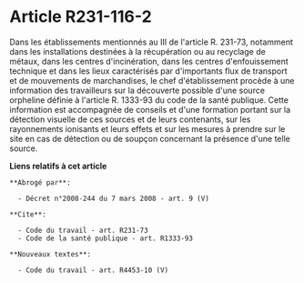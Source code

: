 # Article R231-116-2

Dans les établissements mentionnés au III de l'article R. 231-73, notamment dans les installations destinées à la
récupération ou au recyclage de métaux, dans les centres d'incinération, dans les centres d'enfouissement technique et dans
les lieux caractérisés par d'importants flux de transport et de mouvements de marchandises, le chef d'établissement procède à
une information des travailleurs sur la découverte possible d'une source orpheline définie à l'article R. 1333-93 du code de
la santé publique. Cette information est accompagnée de conseils et d'une formation portant sur la détection visuelle de ces
sources et de leurs contenants, sur les rayonnements ionisants et leurs effets et sur les mesures à prendre sur le site en
cas de détection ou de soupçon concernant la présence d'une telle source.

**Liens relatifs à cet article**

	**Abrogé par**:

	  - Décret n°2008-244 du 7 mars 2008 - art. 9 (V)

	**Cite**:

	  - Code du travail - art. R231-73
	  - Code de la santé publique - art. R1333-93

	**Nouveaux textes**:

	  - Code du travail - art. R4453-10 (V)

